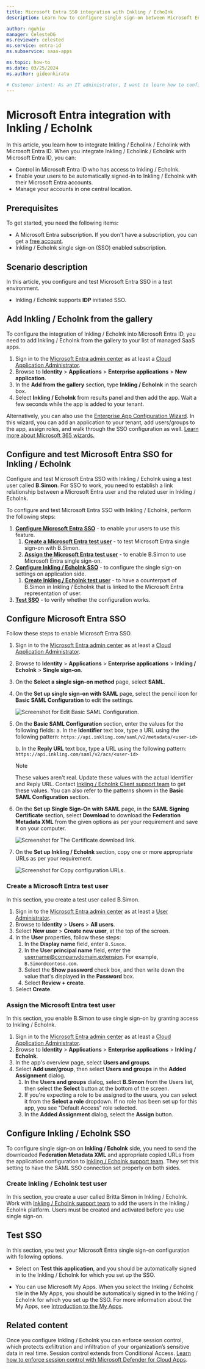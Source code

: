 ```yaml
---
title: Microsoft Entra SSO integration with Inkling / EchoInk
description: Learn how to configure single sign-on between Microsoft Entra ID and Inkling / EchoInk.

author: nguhiu
manager: CelesteDG
ms.reviewer: celested
ms.service: entra-id
ms.subservice: saas-apps

ms.topic: how-to
ms.date: 03/25/2024
ms.author: gideonkiratu

# Customer intent: As an IT administrator, I want to learn how to configure single sign-on between Microsoft Entra ID and Inkling / EchoInk so that I can control who has access to Inkling / EchoInk, enable automatic sign-in with Microsoft Entra accounts, and manage my accounts in one central location.
---
```

# Microsoft Entra integration with Inkling / EchoInk

In this article, you learn how to integrate Inkling / Echolink / Echolink with Microsoft Entra ID. When you integrate Inkling / Echolink / Echolink with Microsoft Entra ID, you can:

* Control in Microsoft Entra ID who has access to Inkling / EchoInk.
* Enable your users to be automatically signed-in to Inkling / EchoInk with their Microsoft Entra accounts.
* Manage your accounts in one central location.

## Prerequisites

To get started, you need the following items:

* A Microsoft Entra subscription. If you don't have a subscription, you can get a [free account](https://azure.microsoft.com/free/).
* Inkling / EchoInk single sign-on (SSO) enabled subscription.

## Scenario description

In this article,  you configure and test Microsoft Entra SSO in a test environment.

* Inkling / EchoInk supports **IDP** initiated SSO.

## Add Inkling / EchoInk from the gallery

To configure the integration of Inkling / EchoInk into Microsoft Entra ID, you need to add Inkling / EchoInk from the gallery to your list of managed SaaS apps.

1. Sign in to the [Microsoft Entra admin center](https://entra.microsoft.com) as at least a [Cloud Application Administrator](~/identity/role-based-access-control/permissions-reference.md#cloud-application-administrator).
1. Browse to **Identity** > **Applications** > **Enterprise applications** > **New application**.
1. In the **Add from the gallery** section, type **Inkling / EchoInk** in the search box.
1. Select **Inkling / EchoInk** from results panel and then add the app. Wait a few seconds while the app is added to your tenant.

 Alternatively, you can also use the [Enterprise App Configuration Wizard](https://portal.office.com/AdminPortal/home?Q=Docs#/azureadappintegration). In this wizard, you can add an application to your tenant, add users/groups to the app, assign roles, and walk through the SSO configuration as well. [Learn more about Microsoft 365 wizards.](/microsoft-365/admin/misc/azure-ad-setup-guides)

<a name='configure-and-test-azure-ad-sso-for-inkling'></a>

## Configure and test Microsoft Entra SSO for Inkling / EchoInk

Configure and test Microsoft Entra SSO with Inkling / EchoInk using a test user called **B.Simon**. For SSO to work, you need to establish a link relationship between a Microsoft Entra user and the related user in Inkling / EchoInk.

To configure and test Microsoft Entra SSO with Inkling / EchoInk, perform the following steps:

1. **[Configure Microsoft Entra SSO](#configure-azure-ad-sso)** - to enable your users to use this feature.
    1. **[Create a Microsoft Entra test user](#create-an-azure-ad-test-user)** - to test Microsoft Entra single sign-on with B.Simon.
    1. **[Assign the Microsoft Entra test user](#assign-the-azure-ad-test-user)** - to enable B.Simon to use Microsoft Entra single sign-on.
1. **[Configure Inkling / EchoInk SSO](#configure-inkling/echolink-sso)** - to configure the single sign-on settings on application side.
    1. **[Create Inkling / EchoInk test user](#create-inkling/echolink-test-user)** - to have a counterpart of B.Simon in Inkling / EchoInk that is linked to the Microsoft Entra representation of user.
1. **[Test SSO](#test-sso)** - to verify whether the configuration works.

<a name='configure-azure-ad-sso'></a>

## Configure Microsoft Entra SSO

Follow these steps to enable Microsoft Entra SSO.

1. Sign in to the [Microsoft Entra admin center](https://entra.microsoft.com) as at least a [Cloud Application Administrator](~/identity/role-based-access-control/permissions-reference.md#cloud-application-administrator).
1. Browse to **Identity** > **Applications** > **Enterprise applications** > **Inkling / EchoInk** > **Single sign-on**.
1. On the **Select a single sign-on method** page, select **SAML**.
1. On the **Set up single sign-on with SAML** page, select the pencil icon for **Basic SAML Configuration** to edit the settings.

   ![Screenshot for Edit Basic SAML Configuration.](common/edit-urls.png)

1. On the **Basic SAML Configuration** section, enter the values for the following fields:
    a. In the **Identifier** text box, type a URL using the following pattern:
    `https://api.inkling.com/saml/v2/metadata/<user-id>`

    b. In the **Reply URL** text box, type a URL using the following pattern:
    `https://api.inkling.com/saml/v2/acs/<user-id>`

	> [!NOTE]
	> These values aren't real. Update these values with the actual Identifier and Reply URL. Contact [Inkling / EchoInk Client support team](mailto:support@echo360.com) to get these values. You can also refer to the patterns shown in the **Basic SAML Configuration** section.

1. On the **Set up Single Sign-On with SAML** page, in the **SAML Signing Certificate** section, select **Download** to download the **Federation Metadata XML** from the given options as per your requirement and save it on your computer.

	![Screenshot for The Certificate download link.](common/metadataxml.png)

6. On the **Set up Inkling / EchoInk** section, copy one or more appropriate URLs as per your requirement.

	![Screenshot for Copy configuration URLs.](common/copy-configuration-urls.png)

<a name='create-an-azure-ad-test-user'></a>

### Create a Microsoft Entra test user

In this section, you create a test user called B.Simon.

1. Sign in to the [Microsoft Entra admin center](https://entra.microsoft.com) as at least a [User Administrator](~/identity/role-based-access-control/permissions-reference.md#user-administrator).
1. Browse to **Identity** > **Users** > **All users**.
1. Select **New user** > **Create new user**, at the top of the screen.
1. In the **User** properties, follow these steps:
   1. In the **Display name** field, enter `B.Simon`.  
   1. In the **User principal name** field, enter the username@companydomain.extension. For example, `B.Simon@contoso.com`.
   1. Select the **Show password** check box, and then write down the value that's displayed in the **Password** box.
   1. Select **Review + create**.
1. Select **Create**.

<a name='assign-the-azure-ad-test-user'></a>

### Assign the Microsoft Entra test user

In this section, you enable B.Simon to use single sign-on by granting access to Inkling / EchoInk.

1. Sign in to the [Microsoft Entra admin center](https://entra.microsoft.com) as at least a [Cloud Application Administrator](~/identity/role-based-access-control/permissions-reference.md#cloud-application-administrator).
1. Browse to **Identity** > **Applications** > **Enterprise applications** > **Inkling / EchoInk**.
1. In the app's overview page, select **Users and groups**.
1. Select **Add user/group**, then select **Users and groups** in the **Added Assignment** dialog.
   1. In the **Users and groups** dialog, select **B.Simon** from the Users list, then select the **Select** button at the bottom of the screen.
   1. If you're expecting a role to be assigned to the users, you can select it from the **Select a role** dropdown. If no role has been set up for this app, you see "Default Access" role selected.
   1. In the **Added Assignment** dialog, select the **Assign** button.

<a name='configure-inkling/echolink-sso'></a>

## Configure Inkling / EchoInk SSO

To configure single sign-on on **Inkling / EchoInk** side, you need to send the downloaded **Federation Metadata XML** and appropriate copied URLs from the application configuration to [Inkling / EchoInk support team](mailto:support@echo360.com). They set this setting to have the SAML SSO connection set properly on both sides.

<a name='create-inkling/echolink-test-user'></a>

### Create Inkling / EchoInk test user

In this section, you create a user called Britta Simon in Inkling / EchoInk. Work with [Inkling / EchoInk support team](mailto:support@echo360.com) to add the users in the Inkling / EchoInk platform. Users must be created and activated before you use single sign-on.

## Test SSO

In this section, you test your Microsoft Entra single sign-on configuration with following options.

* Select on **Test this application**, and you should be automatically signed in to the Inkling / EchoInk for which you set up the SSO.

* You can use Microsoft My Apps. When you select the Inkling / EchoInk tile in the My Apps, you should be automatically signed in to the Inkling / EchoInk for which you set up the SSO. For more information about the My Apps, see [Introduction to the My Apps](https://support.microsoft.com/account-billing/sign-in-and-start-apps-from-the-my-apps-portal-2f3b1bae-0e5a-4a86-a33e-876fbd2a4510).

## Related content

Once you configure Inkling / EchoInk you can enforce session control, which protects exfiltration and infiltration of your organization’s sensitive data in real time. Session control extends from Conditional Access. [Learn how to enforce session control with Microsoft Defender for Cloud Apps](/cloud-app-security/proxy-deployment-any-app).

